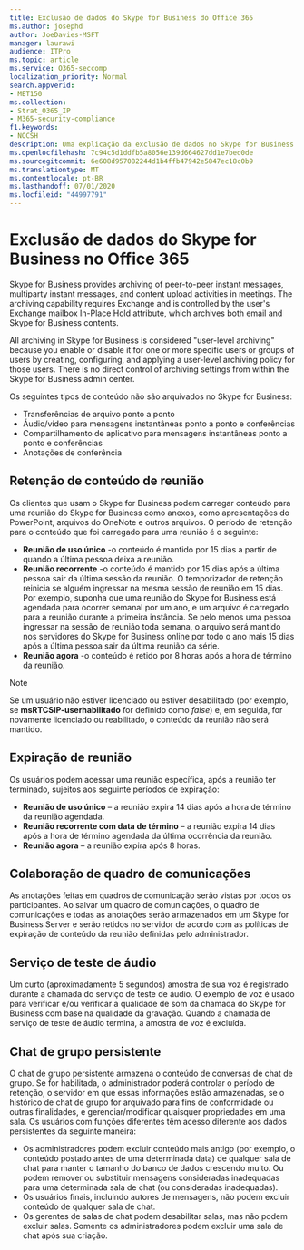 ```yaml
---
title: Exclusão de dados do Skype for Business do Office 365
ms.author: josephd
author: JoeDavies-MSFT
manager: laurawi
audience: ITPro
ms.topic: article
ms.service: O365-seccomp
localization_priority: Normal
search.appverid:
- MET150
ms.collection:
- Strat_O365_IP
- M365-security-compliance
f1.keywords:
- NOCSH
description: Uma explicação da exclusão de dados no Skype for Business.
ms.openlocfilehash: 7c94c5d1ddfb5a8056e139d664627dd1e7bed0de
ms.sourcegitcommit: 6e608d957082244d1b4ffb47942e5847ec18c0b9
ms.translationtype: MT
ms.contentlocale: pt-BR
ms.lasthandoff: 07/01/2020
ms.locfileid: "44997791"
---
```

# <a name="skype-for-business-data-deletion-in-office-365"></a>Exclusão de dados do Skype for Business no Office 365

Skype for Business provides archiving of peer-to-peer instant messages, multiparty instant messages, and content upload activities in meetings. The archiving capability requires Exchange and is controlled by the user's Exchange mailbox In-Place Hold attribute, which archives both email and Skype for Business contents.

All archiving in Skype for Business is considered "user-level archiving" because you enable or disable it for one or more specific users or groups of users by creating, configuring, and applying a user-level archiving policy for those users. There is no direct control of archiving settings from within the Skype for Business admin center.

Os seguintes tipos de conteúdo não são arquivados no Skype for Business:

- Transferências de arquivo ponto a ponto
- Áudio/vídeo para mensagens instantâneas ponto a ponto e conferências
- Compartilhamento de aplicativo para mensagens instantâneas ponto a ponto e conferências
- Anotações de conferência 

## <a name="meeting-content-retention"></a>Retenção de conteúdo de reunião

Os clientes que usam o Skype for Business podem carregar conteúdo para uma reunião do Skype for Business como anexos, como apresentações do PowerPoint, arquivos do OneNote e outros arquivos. O período de retenção para o conteúdo que foi carregado para uma reunião é o seguinte:

- **Reunião de uso único** -o conteúdo é mantido por 15 dias a partir de quando a última pessoa deixa a reunião.
- **Reunião recorrente** -o conteúdo é mantido por 15 dias após a última pessoa sair da última sessão da reunião. O temporizador de retenção reinicia se alguém ingressar na mesma sessão de reunião em 15 dias. Por exemplo, suponha que uma reunião do Skype for Business está agendada para ocorrer semanal por um ano, e um arquivo é carregado para a reunião durante a primeira instância. Se pelo menos uma pessoa ingressar na sessão de reunião toda semana, o arquivo será mantido nos servidores do Skype for Business online por todo o ano mais 15 dias após a última pessoa sair da última reunião da série.
- **Reunião agora** -o conteúdo é retido por 8 horas após a hora de término da reunião.

> [!NOTE]
> Se um usuário não estiver licenciado ou estiver desabilitado (por exemplo, se **msRTCSIP-userhabilitado** for definido como *false*) e, em seguida, for novamente licenciado ou reabilitado, o conteúdo da reunião não será mantido.

## <a name="meeting-expiration"></a>Expiração de reunião

Os usuários podem acessar uma reunião específica, após a reunião ter terminado, sujeitos aos seguinte períodos de expiração:

- **Reunião de uso único** – a reunião expira 14 dias após a hora de término da reunião agendada.
- **Reunião recorrente com data de término** – a reunião expira 14 dias após a hora de término agendada da última ocorrência da reunião.
- **Reunião agora** – a reunião expira após 8 horas.

## <a name="whiteboard-collaboration"></a>Colaboração de quadro de comunicações

As anotações feitas em quadros de comunicação serão vistas por todos os participantes. Ao salvar um quadro de comunicações, o quadro de comunicações e todas as anotações serão armazenados em um Skype for Business Server e serão retidos no servidor de acordo com as políticas de expiração de conteúdo da reunião definidas pelo administrador.

## <a name="audio-test-service"></a>Serviço de teste de áudio

Um curto (aproximadamente 5 segundos) amostra de sua voz é registrado durante a chamada do serviço de teste de áudio. O exemplo de voz é usado para verificar e/ou verificar a qualidade de som da chamada do Skype for Business com base na qualidade da gravação. Quando a chamada de serviço de teste de áudio termina, a amostra de voz é excluída.

## <a name="persistent-group-chat"></a>Chat de grupo persistente

O chat de grupo persistente armazena o conteúdo de conversas de chat de grupo. Se for habilitada, o administrador poderá controlar o período de retenção, o servidor em que essas informações estão armazenadas, se o histórico de chat de grupo for arquivado para fins de conformidade ou outras finalidades, e gerenciar/modificar quaisquer propriedades em uma sala. Os usuários com funções diferentes têm acesso diferente aos dados persistentes da seguinte maneira:

- Os administradores podem excluir conteúdo mais antigo (por exemplo, o conteúdo postado antes de uma determinada data) de qualquer sala de chat para manter o tamanho do banco de dados crescendo muito. Ou podem remover ou substituir mensagens consideradas inadequadas para uma determinada sala de chat (ou consideradas inadequadas).
- Os usuários finais, incluindo autores de mensagens, não podem excluir conteúdo de qualquer sala de chat.
- Os gerentes de salas de chat podem desabilitar salas, mas não podem excluir salas. Somente os administradores podem excluir uma sala de chat após sua criação.